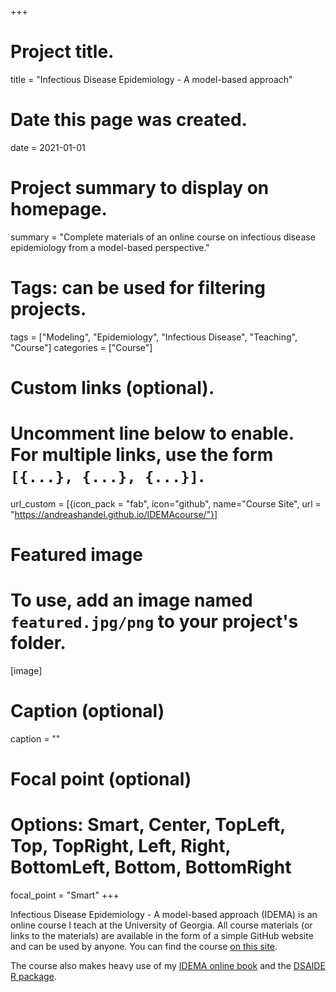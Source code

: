 +++
# Project title.
title = "Infectious Disease Epidemiology - A model-based approach"

# Date this page was created.
date = 2021-01-01

# Project summary to display on homepage.
summary = "Complete materials of an online course on infectious disease epidemiology from a model-based perspective."

# Tags: can be used for filtering projects.
tags = ["Modeling", "Epidemiology", "Infectious Disease", "Teaching", "Course"]
categories = ["Course"]

# Custom links (optional).
#   Uncomment line below to enable. For multiple links, use the form `[{...}, {...}, {...}]`.
url_custom = [{icon_pack = "fab", icon="github", name="Course Site", url = "https://andreashandel.github.io/IDEMAcourse/"}]


# Featured image
# To use, add an image named `featured.jpg/png` to your project's folder. 
[image]
  # Caption (optional)
  caption = ""
  # Focal point (optional)
  # Options: Smart, Center, TopLeft, Top, TopRight, Left, Right, BottomLeft, Bottom, BottomRight
  focal_point = "Smart"
+++

Infectious Disease Epidemiology - A model-based approach (IDEMA) is an online course I teach at the University of Georgia. 
All course materials (or links to the materials) are available in the form of a simple GitHub website and can be used by anyone. You can find the course [on this site](https://andreashandel.github.io/IDEMAcourse/).

The course also makes heavy use of my [IDEMA online book](https://andreashandel.github.io/IDEMAbook/) and the [DSAIDE R package](https://ahgroup.github.io/DSAIDE/). 
